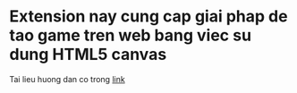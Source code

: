 # Extension nay cung cap giai phap de tao game tren web bang viec su dung HTML5 canvas
Tai lieu huong dan co trong [link](https://developer.mozilla.org/en-US/docs/Web/API/Canvas_API)
